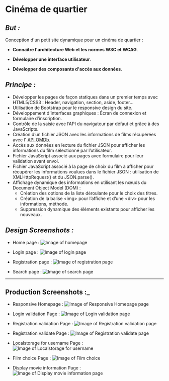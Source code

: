 Cinéma de quartier
========================

## _But :_

Conception d'un petit site dynamique pour un cinéma de quartier :

* **Connaître l'architecture Web et les normes W3C et WCAG**. 

* **Développer une interface utilisateur**.

* **Développer des composants d'accès aux données**.

## _Principe :_

* Développer les pages de façon statiques dans un premier temps avec HTML5/CSS3 : Header, navigation, section, aside, footer…
* Utilisation de Bootstrap pour le responsive design du site.
* Développement d'interfaces graphiques : Écran de connexion et formulaire d’inscription.
* Contrôle de la saisie avec l’API du navigateur par défaut et grâce à des JavaScripts.
* Création d’un fichier JSON avec les informations de films récupérées avec l' [API OMDb](https://www.omdbapi.com/).
* Accès aux données en lecture du fichier JSON pour afficher les informations du film sélectionné par l’utilisateur.
* Fichier JavaScript associé aux pages avec formulaire pour leur validation avant envoi.
* Fichier JavaScript associé à la page de choix du film à afficher pour récupérer les informations voulues dans le fichier JSON : utilisation de XMLHttpRequest() et du JSON.parse().
* Affichage dynamique des informations en utilisant les nœuds du Document Object Model (DOM) :
	* Création des options de la liste déroulante pour le choix des titres.
	* Création de la balise \<img> pour l’affiche et d’une \<div> pour les informations, méthode.
	* Suppression dynamique des éléments existants pour afficher les nouveaux.
	
## _Design Screenshots :_

* Home page :
![Image of homepage](https://github.com/ScytAl3/CinemaDeQuartier_Bootstrap/blob/master/screenshot/1-Design/1-conception_page_accueil.png)

* Login page :
![Image of login page](https://github.com/ScytAl3/CinemaDeQuartier_Bootstrap/blob/master/screenshot/1-Design/2-conception_page_connexion.png)

* Registration page :
![Image of registration page](https://github.com/ScytAl3/CinemaDeQuartier_Bootstrap/blob/master/screenshot/1-Design/3-conception_page_inscription.png)

* Search page :
![Image of search page](https://github.com/ScytAl3/CinemaDeQuartier_Bootstrap/blob/master/screenshot/1-Design/4-conception_page_recherche.png)
___
## Production Screenshots :_

* Responsive Homepage :
![Image of Responsive Homepage page](https://github.com/ScytAl3/CinemaDeQuartier_Bootstrap/blob/master/screenshot/2-Production/1-Accueil_Responsive.png)

* Login validation Page :
![Image of Login validation page](https://github.com/ScytAl3/CinemaDeQuartier_Bootstrap/blob/master/screenshot/2-Production/2-Connexion_Validation.png)

* Registration validation Page :
![Image of Registration validation page](https://github.com/ScytAl3/CinemaDeQuartier_Bootstrap/blob/master/screenshot/2-Production/3-Inscription_Validation.png)

* Registration validate Page :
![Image of Registration validate page](https://github.com/ScytAl3/CinemaDeQuartier_Bootstrap/blob/master/screenshot/2-Production/4-Inscription_Valide.png)

* Localstorage for username Page :
![Image of Localstorage for username](https://github.com/ScytAl3/CinemaDeQuartier_Bootstrap/blob/master/screenshot/2-Production/5-Passage_Parametres.png)

* Film choice Page :
![Image of Film choice](https://github.com/ScytAl3/CinemaDeQuartier_Bootstrap/blob/master/screenshot/2-Production/6-Choix_Film.png)

* Display movie information Page :
![Image of Display movie information page](https://github.com/ScytAl3/CinemaDeQuartier_Bootstrap/blob/master/screenshot/2-Production/7-Affichage_Film.png)
